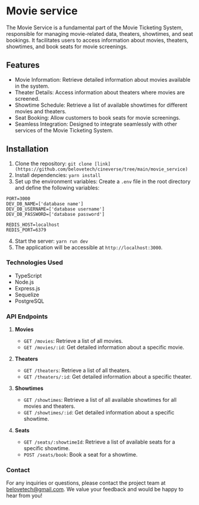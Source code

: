 # Movie service

The Movie Service is a fundamental part of the Movie Ticketing System, responsible for managing movie-related data, theaters, showtimes, and seat bookings. It facilitates users to access information about movies, theaters, showtimes, and book seats for movie screenings.

## Features

- Movie Information: Retrieve detailed information about movies available in the system.
- Theater Details: Access information about theaters where movies are screened.
- Showtime Schedule: Retrieve a list of available showtimes for different movies and theaters.
- Seat Booking: Allow customers to book seats for movie screenings.
- Seamless Integration: Designed to integrate seamlessly with other services of the Movie Ticketing System.

## Installation

1. Clone the repository: `git clone [link](https://github.com/belovetech/cineverse/tree/main/movie_service)`
2. Install dependencies: `yarn install`
3. Set up the environment variables: Create a `.env` file in the root directory and define the following variables:

```
PORT=3000
DEV_DB_NAME=['database name']
DEV_DB_USERNAME=['database username']
DEV_DB_PASSWORD=['database password']

REDIS_HOST=localhost
REDIS_PORT=6379
```

4. Start the server: `yarn run dev`
5. The application will be accessible at `http://localhost:3000`.

### Technologies Used

- TypeScript
- Node.js
- Express.js
- Sequelize
- PostgreSQL

### API Endpoints

1. **Movies**

   - `GET /movies`: Retrieve a list of all movies.
   - `GET /movies/:id`: Get detailed information about a specific movie.

2. **Theaters**

   - `GET /theaters`: Retrieve a list of all theaters.
   - `GET /theaters/:id`: Get detailed information about a specific theater.

3. **Showtimes**

   - `GET /showtimes`: Retrieve a list of all available showtimes for all movies and theaters.
   - `GET /showtimes/:id`: Get detailed information about a specific showtime.

4. **Seats**
   - `GET /seats/:showtimeId`: Retrieve a list of available seats for a specific showtime.
   - `POST /seats/book`: Book a seat for a showtime.

### Contact

For any inquiries or questions, please contact the project team at [belovetech@gmail.com](mailto:belovetech@gmail.com). We value your feedback and would be happy to hear from you!
